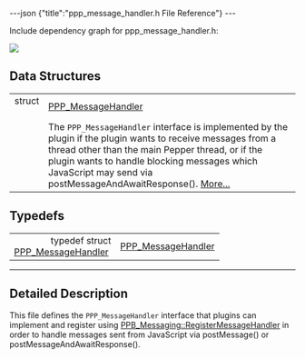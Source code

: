 ---json {"title":"ppp\_message\_handler.h File Reference"} ---

Include dependency graph for ppp\_message\_handler.h:

![](/docs/native-client/pepper_dev/c/ppp__message__handler_8h__incl.png)

Data Structures
---------------

<table><tbody><tr class="odd"><td style="text-align: right;">struct  </td><td><a href="/docs/native-client/pepper_dev/c/struct_p_p_p___message_handler__0__2/" class="el">PPP_MessageHandler</a></td></tr><tr class="even"><td style="text-align: right;"> </td><td>The <code>PPP_MessageHandler</code> interface is implemented by the plugin if the plugin wants to receive messages from a thread other than the main Pepper thread, or if the plugin wants to handle blocking messages which JavaScript may send via postMessageAndAwaitResponse(). <a href="/docs/native-client/pepper_dev/c/struct_p_p_p___message_handler__0__2#details">More...</a><br />
</td></tr></tbody></table>

Typedefs
--------

<table><tbody><tr class="odd"><td style="text-align: right;">typedef struct<br />
<a href="/docs/native-client/pepper_dev/c/struct_p_p_p___message_handler__0__2/" class="el">PPP_MessageHandler</a> </td><td><a href="/docs/native-client/pepper_dev/c/group___interfaces#gac581e9ff6162ebea9f26153854e7d6f2" class="el">PPP_MessageHandler</a></td></tr></tbody></table>

------------------------------------------------------------------------

<span id="details" class="anchor" style="margin: 0;"></span>

Detailed Description
--------------------

This file defines the `PPP_MessageHandler` interface that plugins can implement and register using <a href="/docs/native-client/pepper_dev/c/struct_p_p_b___messaging__1__2#ae5abee73dc21a290514f7f3554a7e895" class="el" title="Registers a handler for receiving messages from JavaScript.">PPB_Messaging::RegisterMessageHandler</a> in order to handle messages sent from JavaScript via postMessage() or postMessageAndAwaitResponse().
